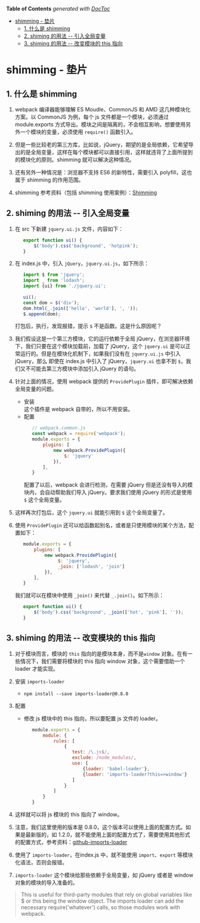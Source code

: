 <!-- START doctoc generated TOC please keep comment here to allow auto update -->
<!-- DON'T EDIT THIS SECTION, INSTEAD RE-RUN doctoc TO UPDATE -->
**Table of Contents**  *generated with [DocToc](https://github.com/thlorenz/doctoc)*

- [shimming - 垫片](#shimming---%E5%9E%AB%E7%89%87)
  - [1. 什么是 shimming](#1-%E4%BB%80%E4%B9%88%E6%98%AF-shimming)
  - [2. shiming 的用法 -- 引入全局变量](#2-shiming-%E7%9A%84%E7%94%A8%E6%B3%95----%E5%BC%95%E5%85%A5%E5%85%A8%E5%B1%80%E5%8F%98%E9%87%8F)
  - [3. shiming 的用法 -- 改变模块的 this 指向](#3-shiming-%E7%9A%84%E7%94%A8%E6%B3%95----%E6%94%B9%E5%8F%98%E6%A8%A1%E5%9D%97%E7%9A%84-this-%E6%8C%87%E5%90%91)

<!-- END doctoc generated TOC please keep comment here to allow auto update -->

# shimming - 垫片

## 1. 什么是 shimming

1. webpack 编译器能够理解 ES Moudle、CommonJS 和 AMD 这几种模块化方案。以 CommonJS 为例，每个 js 文件都是一个模块，必须通过 module.exports 方式导出。模块之间是隔离的，不会相互影响，想要使用另外一个模块的变量，必须使用 `require()` 函数引入。

2. 但是一些比较老的第三方库，比如说，jQuery，期望的是全局依赖，它希望导出的是全局变量，这样在每个模块都可以直接引用，这样就违背了上面所提到的模块化的原则。shimming 就可以解决这种情况。

3. 还有另外一种情况是：浏览器不支持 ES6 的新特性，需要引入 polyfill，这也属于 shimming 的作用范围。

4. shimming 参考资料（包括 shimming 使用案例）：[Shimming](https://v4.webpack.js.org/guides/shimming/#shimming-globals)

## 2. shiming 的用法 -- 引入全局变量

1. 在 src 下新建 `jquery.ui.js` 文件，内容如下：
   ```javascript
      export function ui() {
          $('body').css('background', 'hotpink');
      }
   ```
2. 在 index.js 中，引入 `jQuery`，`jquery.ui.js`，如下所示：
   ```javascript
      import $ from 'jquery';
      import _ from 'lodash';
      import {ui} from './jquery.ui';
      
      ui();
      const dom = $('div');
      dom.html(_.join(['hello', 'world'], ', '));
      $.append(dom);
   ```
   打包后，执行，发现报错，提示 `$` 不是函数。这是什么原因呢？
    
3. 我们假设这是一个第三方模块，它的运行依赖于全局 jQuery，在浏览器环境下，我们只要在这个模块加载前，加载了 jQuery，这个 `jquery.ui` 是可以正常运行的。但是在模块化机制下，如果我们没有在 `jquery.ui.js` 中引入 jQuery，那么 即使在 index.js 中引入了 jQuery，`jquery.ui` 也拿不到 `$`，我们又不可能去第三方模块中添加引入 jQuery 的语句。

4. 针对上面的情况，使用 webpack 提供的 `ProvidePlugin` 插件，即可解决依赖全局变量的问题。
   - 安装  
     这个插件是 webpack 自带的，所以不用安装。
   - 配置
     ```javascript
        // webpack.common.js
        const webpack = require('webpack');
        module.exports = {
            plugins: [
                new webpack.ProvidePlugin({
                    $: 'jquery'
                }),
            ],
        }
     ```
     配置了以后，webpack 会进行检测，在需要 jQuery 但是还没有导入的模块内，会自动帮助我们导入 jQuery。要求我们使用 jQuery 的形式是使用 `$` 这个全局变量。

5. 这样再次打包后，这个 `jquery.ui` 就能引用到 `$` 这个全局变量了。

6. 使用 `ProvidePlugin` 还可以给函数起别名，或者是只使用模块的某个方法，配置如下：
   ```javascript
      module.exports = {
          plugins: [
              new webpack.ProvidePlugin({
                   $: 'jquery',
                   _join: ['lodash', 'join']
              }),
          ],
      }
   ```
   我们就可以在模块中使用 `_join()` 来代替 `_.join()`。如下所示：
   ```javascript
      export function ui() {
          $('body').css('background', _join(['hot', 'pink'], ''));
      }
   ```
## 3. shiming 的用法 -- 改变模块的 this 指向

1. 对于模块而言，模块的 `this` 指向的是模块本身，而不是`window` 对象。在有一些情况下，我们需要将模块的 this 指向 window 对象，这个需要借助一个 loader 才能实现。

2. 安装 `imports-loader` 
   - `npm install --save imports-loader@0.8.0`

3. 配置
   - 修改 js 模块中的 this 指向，所以要配置 js 文件的 loader。
     ```javascript
        module.exports = {
            module: {
                rules: [
                    {
                       test: /\.js$/,
                       exclude: /node_modules/,
                       use: [
                           {loader: 'babel-loader'}, 
                           {loader: 'imports-loader?this=>window'}
                       ]
                    }
                ]
            }
        }
     ```
4. 这样就可以将 js 模块的 this 指向了 window。

5. 注意，我们这里使用的版本是 0.8.0，这个版本可以使用上面的配置方式。如果是最新版的，如 1.2.0，就不能使用上面的配置方式了，需要使用其他形式的配置方式，参考资料：[github-imports-loader](https://github.com/webpack-contrib/imports-loader)

6. 使用了 `imports-loader`，在index.js 中，就不能使用 `import`、`export` 等模块化语法，否则会报错。

7. `imports-loader` 这个模块给那些依赖于全局变量，如 jQuery 或者是 window 对象的模块的导入准备的。
> This is useful for third-party modules that rely on global variables like $ or this being the window object. The imports loader can add the necessary require('whatever') calls, so those modules work with webpack.